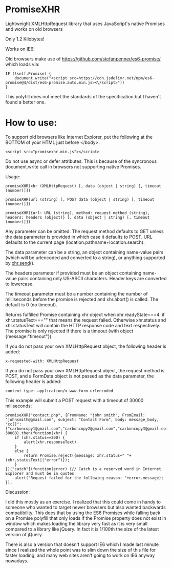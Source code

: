 # PromiseXHR
Lightweight XMLHttpRequest library that uses JavaScript's native Promises and works on old browsers 

Only 1.2 Kilobytes!

Works on IE6!

Old browsers make use of https://github.com/stefanpenner/es6-promise/ which loads via:

    IF (!self.Promise) {
        document.write("<script src=https://cdn.jsdelivr.net/npm/es6-promise@4/dist/es6-promise.auto.min.js><\/script>"))
    }
    
This polyfill does not meet the standards of the specification but I haven't found a better one.

<h1>How to use:</h1>

To support old browsers like Internet Explorer, put the following at the BOTTOM of your HTML just before &lt;/body&gt;.

    <script src="promisexhr.min.js"></script>

Do not use async or defer attributes. This is because of the syncronous document.write call in browsers not supporting native Promises.

Usage:

    promiseXHR(xhr (XMLHttpRequest) [, data (object | string) [, timeout (number)]])

    promiseXHR(url (string) [, POST data (object | string) [, timeout (number)]])

    promiseXHR({url: URL (string), method: request method (string), headers: headers (object)} [, data (object | string) [, timeout (number)]])

Any parameter can be omitted. The request method defaults to GET unless the data parameter is provided in which case it defaults to POST. URL defaults to the current page (location.pathname+location.search).

The data parameter can be a string, an object containing name-value pairs (which will be urlencoded and converted to a string), or anything supported by <a href="https://developer.mozilla.org/en-US/docs/Web/API/XMLHttpRequest/send">xhr.send()</a>.

The headers parameter if provided must be an object containing name-value pairs containing only US-ASCII characters. Header keys are converted to lowercase.

The timeout parameter must be a number containing the number of milliseconds before the promise is rejected and xhr.abort() is called. The default is 0 (no timeout).

Returns fulfilled Promise containing xhr object when xhr.readyState===4. if xhr.statusText==="" that means the request failed. Otherwise xhr.status and xhr.statusText will contain the HTTP response code and text respectively. The promise is only rejected if there is a timeout (with object {message:"timeout"}).

If you do not pass your own XMLHttpRequest object, the following header is added:

    x-requested-with: XMLHttpRequest
    
If you do not pass your own XMLHttpRequest object, the request method is POST, and a FormData object is not passed as the data parameter, the following header is added:

    content-type: application/x-www-form-urlencoded

This example will submit a POST request with a timeout of 30000 miliseconds:

    promiseXHR("contact.php", {FromName: "john smith", FromEmail: "johnsmith@gmail.com", subject: "Contact Form", body: message_body, "cc[]":["carboncopy1@gmail.com","carboncopy2@gmail.com","carboncopy3@gmail.com"]}, 30000).then(function(xhr) {
        if (xhr.status==200) {
            alert(xhr.responseText)
        }
        else {
            return Promise.reject({message: xhr.status+" "+(xhr.statusText||"error")});
        }
    })["catch"](function(error) {// Catch is a reserved word in Internet Explorer and must be in quotes
        alert("Request failed for the following reason: "+error.message);
    });

Discussion:

I did this mostly as an exercise. I realized that this could come in handy to someone who wanted to target newer browsers but also wanted backwards compatibility. This does that by using the ES6 Promises while falling back on a Promise polyfill that only loads if the Promise property does not exist in window which makes loading the library very fast as it is very small compared to a library like jQuery. In fact it is 1/100th the size of the latest version of jQuery.

There is also a version that doesn't support IE6 which I made last minute since I realized the whole point was to slim down the size of this file for faster loading, and many web sites aren't going to work on IE6 anyway nowadays.
